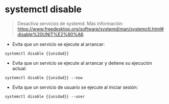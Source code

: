 # systemctl disable

> Desactiva servicios de systemd.
> Más información: <https://www.freedesktop.org/software/systemd/man/systemctl.html#disable%20UNIT%E2%80%A6>.

- Evita que un servicio se ejecute al arrancar:

`systemctl disable {{unidad}}`

- Evita que un servicio se ejecute al arrancar y detiene su ejecución actual:

`systemctl disable {{unidad}} --now`

- Evita que un servicio de usuario se ejecute al iniciar sesión:

`systemctl disable {{unidad}} --user`
